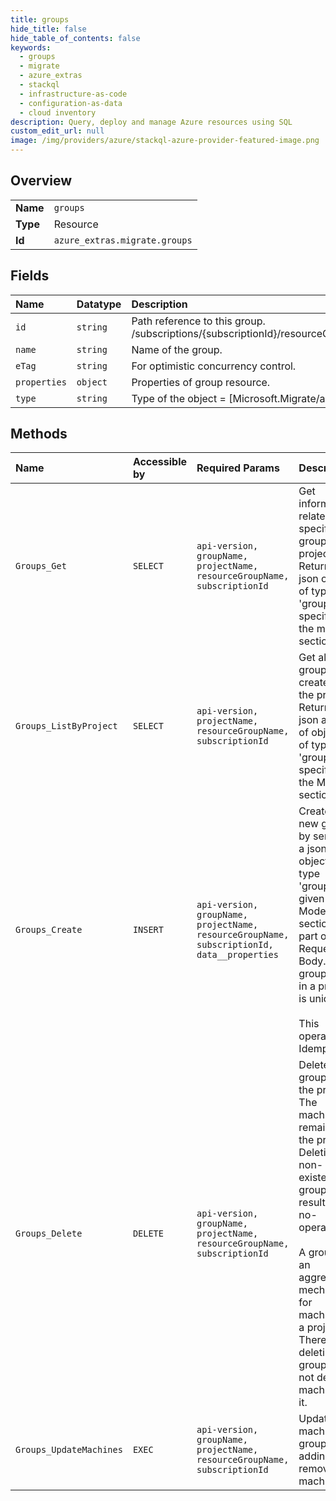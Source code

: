 ```yaml
---
title: groups
hide_title: false
hide_table_of_contents: false
keywords:
  - groups
  - migrate
  - azure_extras    
  - stackql
  - infrastructure-as-code
  - configuration-as-data
  - cloud inventory
description: Query, deploy and manage Azure resources using SQL
custom_edit_url: null
image: /img/providers/azure/stackql-azure-provider-featured-image.png
---
```

  
    

## Overview
<table><tbody>
<tr><td><b>Name</b></td><td><code>groups</code></td></tr>
<tr><td><b>Type</b></td><td>Resource</td></tr>
<tr><td><b>Id</b></td><td><code>azure_extras.migrate.groups</code></td></tr>
</tbody></table>

## Fields
| Name | Datatype | Description |
|:-----|:---------|:------------|
| `id` | `string` | Path reference to this group. /subscriptions/&#123;subscriptionId&#125;/resourceGroups/&#123;resourceGroupName&#125;/providers/Microsoft.Migrate/assessmentProjects/&#123;projectName&#125;/groups/&#123;groupName&#125; |
| `name` | `string` | Name of the group. |
| `eTag` | `string` | For optimistic concurrency control. |
| `properties` | `object` | Properties of group resource. |
| `type` | `string` | Type of the object = [Microsoft.Migrate/assessmentProjects/groups]. |
## Methods
| Name | Accessible by | Required Params | Description |
|:-----|:--------------|:----------------|:------------|
| `Groups_Get` | `SELECT` | `api-version, groupName, projectName, resourceGroupName, subscriptionId` | Get information related to a specific group in the project. Returns a json object of type 'group' as specified in the models section. |
| `Groups_ListByProject` | `SELECT` | `api-version, projectName, resourceGroupName, subscriptionId` | Get all groups created in the project. Returns a json array of objects of type 'group' as specified in the Models section. |
| `Groups_Create` | `INSERT` | `api-version, groupName, projectName, resourceGroupName, subscriptionId, data__properties` | Create a new group by sending a json object of type 'group' as given in Models section as part of the Request Body. The group name in a project is unique.<br /><br />This operation is Idempotent.<br /> |
| `Groups_Delete` | `DELETE` | `api-version, groupName, projectName, resourceGroupName, subscriptionId` | Delete the group from the project. The machines remain in the project. Deleting a non-existent group results in a no-operation.<br /><br />A group is an aggregation mechanism for machines in a project. Therefore, deleting group does not delete machines in it.<br /> |
| `Groups_UpdateMachines` | `EXEC` | `api-version, groupName, projectName, resourceGroupName, subscriptionId` | Update machines in group by adding or removing machines. |
